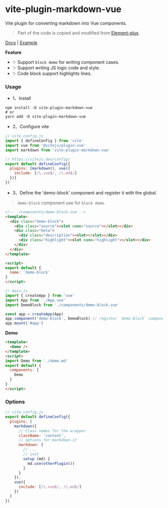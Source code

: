 # vite-plugin-markdown-vue

Vite plugin for converting markdown into Vue components.

> Part of the code is copied and modified from [Element-plus](https://github.com/element-plus/element-plus).

[Docs](docs/docs.md) | [Example](examples/vue)

**Feature**

+ ✨ Support `block demo` for writing component cases.
+ ✨ Support writing JS logic code and style.
+ ✨ Code block support highlights lines.

### Usage

+ 1、Install

```
npm install -D vite-plugin-markdown-vue
# or
yarn add -D vite-plugin-markdown-vue
```

+ 2、Configure vite

```js
// vite.config.js
import { defineConfig } from 'vite'
import vue from '@vitejs/plugin-vue'
import markdown from 'vite-plugin-markdown-vue'

// https://vitejs.dev/config/
export default defineConfig({
  plugins: [markdown(), vue({
    include: [/\.vue$/, /\.md$/]
  })]
})
```

+ 3、Define the 'demo-block' component and register it with the global.

> `demo-block` component use for `block demo`.

```html
<!-- ./components/demo-block.vue -->
<template>
  <div class="demo-block">
    <div class="source"><slot name="source"></slot></div>
    <div class="meta">
      <div class="description"><slot></slot></div>
      <div class="highlight"><slot name="highlight"></slot></div>
    </div>
  </div>
</template>

<script>
export default {
  name: 'demo-block'
}
</script>
```

```js
// main.js
import { createApp } from 'vue'
import App from './App.vue'
import DemoBlock from './components/demo-block.vue'

const app = createApp(App)
app.component('demo-block', DemoBlock) // register `demo-block` component.
app.mount('#app')
```

**Demo**

```html
<template>
  <Demo />
</template>
<script>
import Demo from './demo.md'
export default {
  components: {
    Demo
  }
}
</script>
```
### Options

```js
// vite.config.js
export default defineConfig({
  plugins: [
    markdown({
      // Class names for the wrapper
      className: 'content',
      // options for markdown-it
      markdown: {
        // ...
        // init
        setup (md) {
          md.use(otherPlugin())
        }
      }
    }), 
    vue({
      include: [/\.vue$/, /\.md$/]
    })
  ]
})
```
